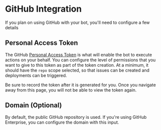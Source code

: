 # GitHub Integration

If you plan on using GitHub with your bot, you'll need to configure a few details

## Personal Access Token

The GitHub [Personal Access Token](https://help.github.com/articles/creating-an-access-token-for-command-line-use/) is what will enable the bot to execute actions on your behalf. You can configure the level of permissions that you want to give to this token as part of the token creation. At a minimum, it should have the `repo` scope selected, so that issues can be created and deployments can be triggered.

Be sure to record the token after it is generated for you. Once you navigate away from this page, you will not be able to view the token again.

## Domain (Optional)

By default, the public GitHub repository is used. If you're using GitHub Enterprise, you can configure the domain with this input.